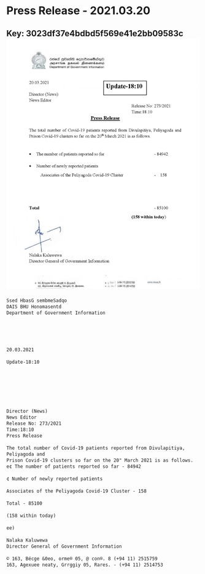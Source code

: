 # Press Release - 2021.03.20 
Key: 3023df37e4bdbd5f569e41e2bb09583c 
![img](img/3023df37e4bdbd5f569e41e2bb09583c.jpg)
---
```
Ssed HbasG sembmeSadqo
DAIS BHU Honomasentd
Department of Government Information

 

 

20.03.2021

Update-18:10

 

 

 

Director (News)
News Editor
Release No: 273/2021
Time:18:10
Press Release

The total number of Covid-19 patients reported from Divulapitiya, Peliyagoda and
Prison Covid-19 clusters so far on the 20" March 2021 is as follows.
e¢ The number of patients reported so far - 84942

¢ Number of newly reported patients

Associates of the Peliyagoda Covid-19 Cluster - 158

Total - 85100

(158 within today)

ee)

Nalaka Kaluwewa
Director General of Government Information

© 163, Bécge &0eo, orme® 05, @ con®. 8 (+94 11) 2515759
163, Agexuee neaty, Grrggiy 05, Rares. - (+94 11) 2514753

 

```
